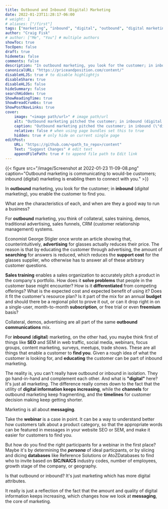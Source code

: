 ```yaml
---
title: Outbound and Inbound (Digital) Marketing
date: 2022-01-23T11:28:17-06:00
# weight: 1
# aliases: ["/first"]
tags: ["marketing", "inbound", "digital", "outbound", "digital marketing"]
author: "Craig Fisk"
# author: ["Me", "You"] # multiple authors
showToc: true
TocOpen: false
draft: true
hidemeta: false
comments: false
description: "In outbound marketing, you look for the customer; in inbound (digital marketing), you enable the customer to find you."
canonicalURL: "https://priceandposition.com/content/"
disableHLJS: true # to disable highlightjs
disableShare: true
disableHLJS: false
hideSummary: false
searchHidden: true
ShowReadingTime: true
ShowBreadCrumbs: true
ShowPostNavLinks: true
cover:
    image: "<image path/url>" # image path/url
    alt: "Outbound marketing pitched the customer; in inbound (digital marketing) the customer finds you." # alt text
    caption: "Outbound marketing pitched the customer; in inbound (\"digital marketing\") the customer finds you." # display caption under cover
    relative: false # when using page bundles set this to true
    hidden: true # only hide on current single page
editPost:
    URL: "https://github.com/<path_to_repo>/content"
    Text: "Suggest Changes" # edit text
    appendFilePath: true # to append file path to Edit link
---
```


{{< figure src="/image/Screenshot at 2022-01-23 11-09-08.png" caption="Outbound marketing is communicating to would-be customers; inbound (digital) marketing is enabling them to connect with you." >}}

In **outbound** marketing, you look for the customer; in **inbound** (_digital_ marketing), you enable the customer to find you.

What are the characteristics of each, and when are they a good way to run a business?

For **outbound** marketing, you think of collateral, sales training, demos, traditional advertising, sales funnels, CRM (customer relationship management) systems.

Economist George Stigler once wrote an article showing that, counterintuitively, **advertising** for glasses actually reduces their price. The reason is that by educating the customer through advertising, the amount of **searching** for answers is reduced, which reduces the **support cost** for the glasses supplier, who otherwise has to answer all of these arbitrary customer questions.

**Sales training** enables a sales organization to accurately pitch a product in the company's portfolio. How does it **solve problems** that people in the customer base might encounter? How is it **differentiated** from competing offerings? What is the expected cost and expected benefit of using it? Does it fit the customer's resource plan? Is it part of the mix for an annual **budget** and should there be a regional pilot to prove it out, or can it drop right in on a single-user, month-to-month **subscription**, or free trial or even **freemium** basis?

Collateral, demos, advertising are all part of the same **outbound communications** mix.

For **inbound** (**digital**) marketing, on the other had, you maybe think first of things like **SEO** and SEM in web traffic, social media, webinars, focus groups, content marketing, surveys, meetups, trade shows. These are all things that enable a customer to **find you**. Given a rough idea of what the customer is looking for, and **educating** the customer can be part of inbound marketing.

The reality is, you can't really have outbound or inbound in isolation. They go hand-in-hand and complement each other. And what is **"digital"** here? It's just all marketing. The difference really comes down to the fact that the utility of **digital information keeps increasing**, while the **channels** for outbound marketing keep fragmenting, and the **timelines** for customer decision making keep getting shorter.

Marketing is all about **messaging**.

Take the **webinar** is a case in point. It can be a way to understand better how customers talk about a product category, so that the appropriate words can be featured in messages in your website SEO or SEM, and make it easier for customers to find you.

But how do you find the right participants for a webinar in the first place? Maybe it's by determining the **_persona_** of ideal particpants, or by slicing and dicing **databases** like Reference Solutions or AtoZDatabases to find who to invite based on **SIC/NAICS** industry codes, number of employees, growth stage of the company, or geography.

Is that outbound or inbound? It's just marketing which has more digital attributes.

It really is just a reflection of the fact that the amount and quality of digital information keeps increasing, which changes how we look at **messaging**, the core of marketing.

<!-- Let's go back to the economics perspective. Kenneth Arrow, another Nobel prize winning economist, said that the value of information is determined by its ability to remove uncertainty -- literally, statistical variance. The demand curve for "variance removal" is relative. The demand curve for information reflects the fact that you will pay to remove some uncertainty, but there will always be a background level of uncertainty that can't be removed. Technology moves the supply curve, whenever there is a newer, better way of removing uncertainty.

Vint Cerf, Chief Economist at Google,  -->
